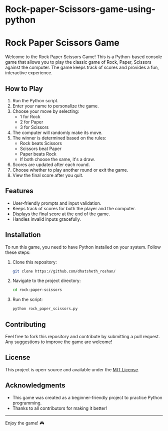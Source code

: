 # Rock-paper-Scissors-game-using-python
# Rock Paper Scissors Game

Welcome to the Rock Paper Scissors Game! This is a Python-based console game that allows you to play the classic game of Rock, Paper, Scissors against the computer. The game keeps track of scores and provides a fun, interactive experience.

## How to Play
1. Run the Python script.
2. Enter your name to personalize the game.
3. Choose your move by selecting:
   - 1 for Rock
   - 2 for Paper
   - 3 for Scissors
4. The computer will randomly make its move.
5. The winner is determined based on the rules:
   - Rock beats Scissors
   - Scissors beat Paper
   - Paper beats Rock
   - If both choose the same, it's a draw.
6. Scores are updated after each round.
7. Choose whether to play another round or exit the game.
8. View the final score after you quit.

## Features
- User-friendly prompts and input validation.
- Keeps track of scores for both the player and the computer.
- Displays the final score at the end of the game.
- Handles invalid inputs gracefully.

## Installation
To run this game, you need to have Python installed on your system. Follow these steps:

1. Clone this repository:
   ```bash
   git clone https://github.com/dhatsheth_roshan/
   ```
2. Navigate to the project directory:
   ```bash
   cd rock-paper-scissors
   ```
3. Run the script:
   ```bash
   python rock_paper_scissors.py
   ```

## Contributing
Feel free to fork this repository and contribute by submitting a pull request. Any suggestions to improve the game are welcome!

## License
This project is open-source and available under the [MIT License](LICENSE).

## Acknowledgments
- This game was created as a beginner-friendly project to practice Python programming.
- Thanks to all contributors for making it better!

---

Enjoy the game! 🎮

